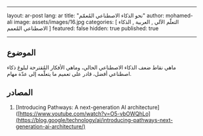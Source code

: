 
---
layout: ar-post
lang: ar
title:  "نحو الذكاء الاصطناعي المُعمّم"
author: mohamed-ali
image: assets/images/16.jpg
categories: [ التعلّم الآلي , العربية , الذكاء الاصطناعي المُعمم ]
featured: false
hidden: true
published: true

---

## الموضوع
ماهي نقاط ضعف الذكاء الاصطناعي الحالي، وماهي الأفكار المُقترحة لبلوغ ذكاء اصطناعي أفضل، قادر على تعميم ما يتعلّمه إلى عدّة مهام.

## المصادر
1. [Introducing Pathways: A next-generation AI architecture]([https://www.youtube.com/watch?v=O5-vbOWQhLo](https://blog.google/technology/ai/introducing-pathways-next-generation-ai-architecture/)
